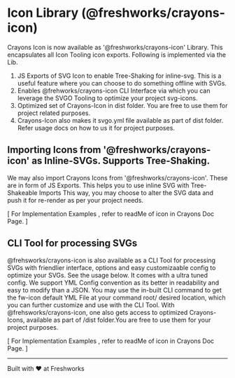 # Icon Library (@freshworks/crayons-icon)

Crayons Icon is now available as '@freshworks/crayons-icon' Library. This encapsulates all Icon Tooling icon exports. Following is implemented via the Lib.

1. JS Exports of SVG Icon to enable Tree-Shaking for inline-svg. This is a useful feature where you can choose to do something offline with SVGs.
2. Enables @frehworks/crayons-icon CLI Interface via which you can leverage the SVGO Tooling to optimize your project svg-icons.
3. Optimized set of Crayons-Icon in dist folder. You are free to use them for project related purposes.
4. Crayons-Icon also makes it svgo.yml file available as part of dist folder. Refer usage docs on how to us it for project purposes.


## Importing Icons from '@freshworks/crayons-icon' as Inline-SVGs. Supports Tree-Shaking.

We may also import Crayons Icons from '@freshworks/crayons-icon'. These are in form of JS Exports. This helps you to use inline SVG with Tree-Shakeable Imports
This way, you may choose to alter the SVG data and push it for re-render as per your project needs.

[ For Implementation Examples , refer to readMe of icon in Crayons Doc Page. ]

## CLI Tool for processing SVGs

@frehsworks/crayons-icon is also available as a CLI Tool for processing SVGs with friendlier interface, options and easy customizaable config to optimize your SVGs. See the usage below. 
It comes with a ultra tuned config. We support YML Config convention as its better in readability and easy to modify than a JSON. You may use the in-built CLI command to get the fw-icon default YML File at your command root/ desired location, which you can further customize and use with the CLI Tool. With @frehsworks/crayons-icon, one also gets access to optimized Crayons-Icons, available as part of /dist folder.You are free to use them for your project purposes.

[ For Implementation Examples , refer to readMe of icon in Crayons Doc Page. ]

----------------------------------------------

Built with ❤ at Freshworks
